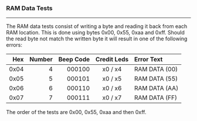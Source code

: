 ### RAM Data Tests
---

The RAM data tests consist of writing a byte and reading it back from each
RAM location.  This is done using bytes 0x00, 0x55, 0xaa and 0xff.  Should the
read byte not match the written byte it will result in one of the following
errors:

|  Hex  | Number | Beep Code |  Credit Leds  | Error Text |
| ----: | -----: | --------: | :-----------: | :--------- |
|  0x04 |      4 |    000100 |       x0 / x4 | RAM DATA (00) |
|  0x05 |      5 |    000101 |       x0 / x5 | RAM DATA (55) |
|  0x06 |      6 |    000110 |       x0 / x6 | RAM DATA (AA) |
|  0x07 |      7 |    000111 |       x0 / x7 | RAM DATA (FF) |

The order of the tests are 0x00, 0x55, 0xaa and then 0xff.
